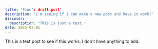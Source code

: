 ```yaml
---
title: 'Finn's draft post'
description: "I'm seeing if I can make a new post and have it work!"
discover:
  description: "This is just a test."
date: 2025-02-01
---
```


This is a test post to see if this works. I don't have anything to add.